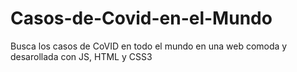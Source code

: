# Casos-de-Covid-en-el-Mundo
Busca los casos de CoVID en todo el mundo en una web comoda y desarollada con JS, HTML y CSS3
